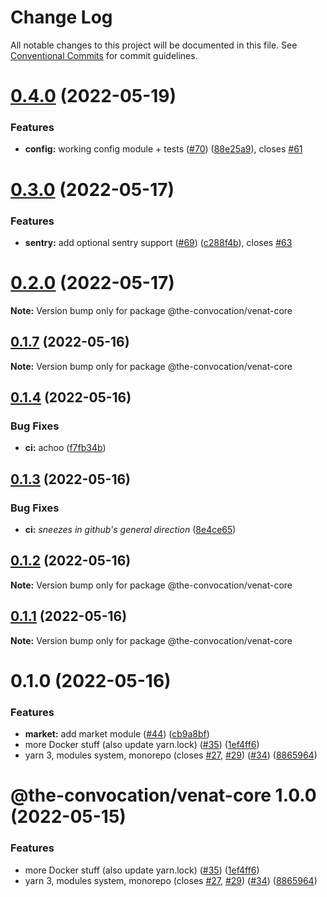 # Change Log

All notable changes to this project will be documented in this file.
See [Conventional Commits](https://conventionalcommits.org) for commit guidelines.

# [0.4.0](https://github.com/the-convocation/venat/compare/v0.3.0...v0.4.0) (2022-05-19)

### Features

* **config:** working config module + tests ([#70](https://github.com/the-convocation/venat/issues/70)) ([88e25a9](https://github.com/the-convocation/venat/commit/88e25a9b114fb76c16fdda413683c818c08c5256)), closes [#61](https://github.com/the-convocation/venat/issues/61)

# [0.3.0](https://github.com/the-convocation/venat/compare/v0.2.0...v0.3.0) (2022-05-17)

### Features

* **sentry:** add optional sentry support ([#69](https://github.com/the-convocation/venat/issues/69)) ([c288f4b](https://github.com/the-convocation/venat/commit/c288f4bd8e916835ff2efdf8ac9e9ea2717bb538)), closes [#63](https://github.com/the-convocation/venat/issues/63)

# [0.2.0](https://github.com/the-convocation/venat/compare/v0.1.7...v0.2.0) (2022-05-17)

**Note:** Version bump only for package @the-convocation/venat-core

## [0.1.7](https://github.com/the-convocation/venat/compare/v0.1.6...v0.1.7) (2022-05-16)

**Note:** Version bump only for package @the-convocation/venat-core

## [0.1.4](https://github.com/the-convocation/venat/compare/v0.1.3...v0.1.4) (2022-05-16)

### Bug Fixes

* **ci:** achoo ([f7fb34b](https://github.com/the-convocation/venat/commit/f7fb34b64e104d68b82243755f129c251250a4f6))

## [0.1.3](https://github.com/the-convocation/venat/compare/v0.1.2...v0.1.3) (2022-05-16)

### Bug Fixes

* **ci:** *sneezes in github's general direction* ([8e4ce65](https://github.com/the-convocation/venat/commit/8e4ce65174823b267ce529d836175c4dd8e27ccd))

## [0.1.2](https://github.com/the-convocation/venat/compare/v0.1.1...v0.1.2) (2022-05-16)

**Note:** Version bump only for package @the-convocation/venat-core

## [0.1.1](https://github.com/the-convocation/venat/compare/v0.1.0...v0.1.1) (2022-05-16)

**Note:** Version bump only for package @the-convocation/venat-core

# 0.1.0 (2022-05-16)

### Features

* **market:** add market module ([#44](https://github.com/the-convocation/venat/issues/44)) ([cb9a8bf](https://github.com/the-convocation/venat/commit/cb9a8bfb811fe4961dd2ed7b660d276d932154f7))
* more Docker stuff (also update yarn.lock) ([#35](https://github.com/the-convocation/venat/issues/35)) ([1ef4ff6](https://github.com/the-convocation/venat/commit/1ef4ff695212cad6057747928eac9cc9ad013323))
* yarn 3, modules system, monorepo (closes [#27](https://github.com/the-convocation/venat/issues/27), [#29](https://github.com/the-convocation/venat/issues/29)) ([#34](https://github.com/the-convocation/venat/issues/34)) ([8865964](https://github.com/the-convocation/venat/commit/8865964de191c3f7b251f6dc5626ecf644bb5ae7))

# @the-convocation/venat-core 1.0.0 (2022-05-15)

### Features

* more Docker stuff (also update yarn.lock) ([#35](https://github.com/the-convocation/venat/issues/35)) ([1ef4ff6](https://github.com/the-convocation/venat/commit/1ef4ff695212cad6057747928eac9cc9ad013323))
* yarn 3, modules system, monorepo (closes [#27](https://github.com/the-convocation/venat/issues/27), [#29](https://github.com/the-convocation/venat/issues/29)) ([#34](https://github.com/the-convocation/venat/issues/34)) ([8865964](https://github.com/the-convocation/venat/commit/8865964de191c3f7b251f6dc5626ecf644bb5ae7))
